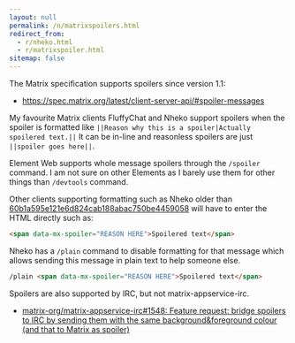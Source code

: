 ```yaml
---
layout: null
permalink: /n/matrixspoilers.html
redirect_from:
  - r/nheko.html
  - r/matrixspoiler.html
sitemap: false
---
```


The Matrix specification supports spoilers since version 1.1:

* https://spec.matrix.org/latest/client-server-api/#spoiler-messages

My favourite Matrix clients FluffyChat and Nheko support spoilers when
the spoiler is formatted like `||Reason why this is a spoiler|Actually
spoilered text.||` It can be in-line and reasonless spoilers are just
`||spoiler goes here||`.

Element Web supports whole message spoilers through the `/spoiler` command.
I am not sure on other Elements as I barely use them for other things than
`/devtools` command.

Other clients supporting formatting such as Nheko older than [60b1a595e121e6d824cab188abac750be4459058](https://github.com/Nheko-Reborn/nheko/commit/60b1a595e121e6d824cab188abac750be4459058)
will have to enter the HTML directly such as:

```html
<span data-mx-spoiler="REASON HERE">Spoilered text</span>
```

Nheko has a `/plain` command to disable formatting  for that message which
allows sending this message in plain text to help someone else.

```html
/plain <span data-mx-spoiler="REASON HERE">Spoilered text</span>
```

Spoilers are also supported by IRC, but not matrix-appservice-irc.

* [matrix-org/matrix-appservice-irc#1548: Feature request: bridge spoilers to IRC by sending them with the same background&foreground colour (and that to Matrix as spoiler)](https://github.com/matrix-org/matrix-appservice-irc/issues/1548)
